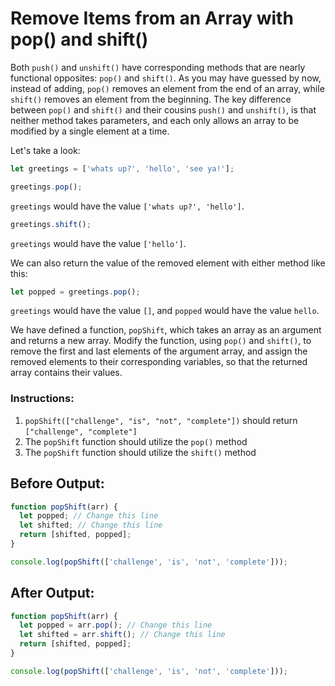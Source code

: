 # Remove Items from an Array with pop() and shift()

Both `push()` and `unshift()` have corresponding methods that are nearly functional opposites: `pop()` and `shift()`. As you may have guessed by now, instead of adding, `pop()` removes an element from the end of an array, while `shift()` removes an element from the beginning. The key difference between `pop()` and `shift()` and their cousins `push()` and `unshift()`, is that neither method takes parameters, and each only allows an array to be modified by a single element at a time.

Let's take a look:

```javascript
let greetings = ['whats up?', 'hello', 'see ya!'];

greetings.pop();
```

`greetings` would have the value `['whats up?', 'hello']`.

```javascript
greetings.shift();
```

`greetings` would have the value `['hello']`.

We can also return the value of the removed element with either method like this:

```javascript
let popped = greetings.pop();
```

`greetings` would have the value `[]`, and `popped` would have the value `hello`.

We have defined a function, `popShift`, which takes an array as an argument and returns a new array. Modify the function, using `pop()` and `shift()`, to remove the first and last elements of the argument array, and assign the removed elements to their corresponding variables, so that the returned array contains their values.

### Instructions:
1. `popShift(["challenge", "is", "not", "complete"])` should return `["challenge", "complete"]`
2. The `popShift` function should utilize the `pop()` method
3. The `popShift` function should utilize the `shift()` method

## Before Output:
```javascript
function popShift(arr) {
  let popped; // Change this line
  let shifted; // Change this line
  return [shifted, popped];
}

console.log(popShift(['challenge', 'is', 'not', 'complete']));
```

## After Output:
```javascript
function popShift(arr) {
  let popped = arr.pop(); // Change this line
  let shifted = arr.shift(); // Change this line
  return [shifted, popped];
}

console.log(popShift(['challenge', 'is', 'not', 'complete']));
```